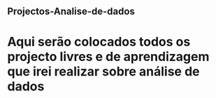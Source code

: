 ## Projectos-Analise-de-dados
# Aqui serão colocados todos os projecto livres e de aprendizagem que irei realizar sobre análise de dados
